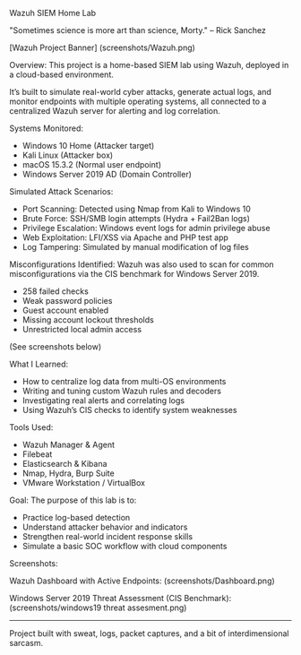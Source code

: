 Wazuh SIEM Home Lab

"Sometimes science is more art than science, Morty." – Rick Sanchez

[Wazuh Project Banner]
(screenshots/Wazuh.png)

Overview:
This project is a home-based SIEM lab using Wazuh, deployed in a cloud-based environment.

It’s built to simulate real-world cyber attacks, generate actual logs, and monitor endpoints with multiple operating systems, all connected to a centralized Wazuh server for alerting and log correlation.

Systems Monitored:
- Windows 10 Home (Attacker target)
- Kali Linux (Attacker box)
- macOS 15.3.2 (Normal user endpoint)
- Windows Server 2019 AD (Domain Controller)

Simulated Attack Scenarios:
- Port Scanning: Detected using Nmap from Kali to Windows 10
- Brute Force: SSH/SMB login attempts (Hydra + Fail2Ban logs)
- Privilege Escalation: Windows event logs for admin privilege abuse
- Web Exploitation: LFI/XSS via Apache and PHP test app
- Log Tampering: Simulated by manual modification of log files

Misconfigurations Identified:
Wazuh was also used to scan for common misconfigurations via the CIS benchmark for Windows Server 2019.

- 258 failed checks
- Weak password policies
- Guest account enabled
- Missing account lockout thresholds
- Unrestricted local admin access

(See screenshots below)

What I Learned:
- How to centralize log data from multi-OS environments
- Writing and tuning custom Wazuh rules and decoders
- Investigating real alerts and correlating logs
- Using Wazuh’s CIS checks to identify system weaknesses

Tools Used:
- Wazuh Manager & Agent
- Filebeat
- Elasticsearch & Kibana
- Nmap, Hydra, Burp Suite
- VMware Workstation / VirtualBox

Goal:
The purpose of this lab is to:
- Practice log-based detection
- Understand attacker behavior and indicators
- Strengthen real-world incident response skills
- Simulate a basic SOC workflow with cloud components

Screenshots:

Wazuh Dashboard with Active Endpoints:
(screenshots/Dashboard.png)

Windows Server 2019 Threat Assessment (CIS Benchmark):
(screenshots/windows19 threat assesment.png)

---

Project built with sweat, logs, packet captures, and a bit of interdimensional sarcasm.
